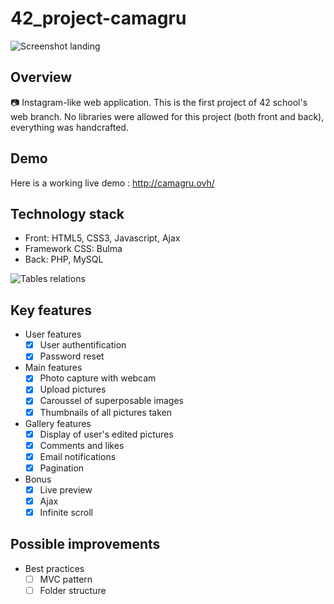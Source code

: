 # 42_project-camagru
![Screenshot landing](https://i.imgur.com/5aGB0mF.png)

## Overview
📷 Instagram-like web application. This is the first project of 42 school's web branch. No libraries were allowed for this project (both front and back), everything was handcrafted.

## Demo
Here is a working live demo : http://camagru.ovh/

## Technology stack

+ Front: HTML5, CSS3, Javascript, Ajax
+ Framework CSS: Bulma
+ Back: PHP, MySQL

![Tables relations](https://i.imgur.com/GYTttJ5.png)

## Key features

+ User features
  - [x] User authentification
  - [x] Password reset
+ Main features
  - [x] Photo capture with webcam
  - [x] Upload pictures 
  - [x] Caroussel of superposable images
  - [x] Thumbnails of all pictures taken 
+ Gallery features
  - [x] Display of user's edited pictures
  - [x] Comments and likes
  - [x] Email notifications
  - [x] Pagination
+ Bonus
  - [x] Live preview
  - [x] Ajax
  - [x] Infinite scroll

## Possible improvements
+ Best practices
  - [ ] MVC pattern
  - [ ] Folder structure
